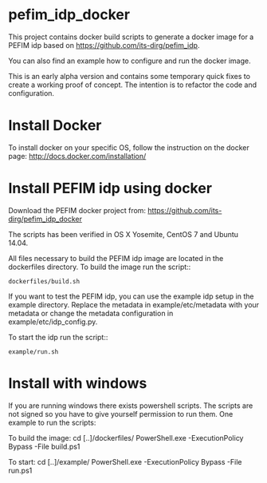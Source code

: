 # pefim_idp_docker

This project contains docker build scripts to generate a docker image for a PEFIM idp based on https://github.com/its-dirg/pefim_idp.

You can also find an example how to configure and run the docker image.

This is an early alpha version and contains some temporary quick fixes to create a working proof of concept.
The intention is to refactor the code and configuration.

Install Docker
==============

To install docker on your specific OS, follow the instruction on the docker page: http://docs.docker.com/installation/

Install PEFIM idp using docker
==============================

Download the PEFIM docker project from: https://github.com/its-dirg/pefim_idp_docker

The scripts has been verified in OS X Yosemite, CentOS 7 and Ubuntu 14.04.

All files necessary to build the PEFIM idp image are located in the dockerfiles directory. To build the image run the script::

    dockerfiles/build.sh

If you want to test the PEFIM idp, you can use the example idp setup in the example directory.
Replace the metadata in example/etc/metadata with your metadata or change the metadata configuration in example/etc/idp_config.py.

To start the idp run the script::

    example/run.sh

Install with windows
====================

If you are running windows there exists powershell scripts. The scripts are not signed so you have to give yourself
permission to run them. One example to run the scripts:

To build the image:
cd [..]/dockerfiles/
PowerShell.exe -ExecutionPolicy Bypass -File build.ps1

To start:
cd [..]/example/
PowerShell.exe -ExecutionPolicy Bypass -File run.ps1